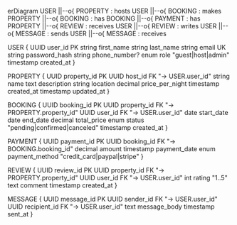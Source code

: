 erDiagram
  USER ||--o{ PROPERTY : hosts
  USER ||--o{ BOOKING  : makes
  PROPERTY ||--o{ BOOKING : has
  BOOKING ||--o{ PAYMENT  : has
  PROPERTY ||--o{ REVIEW  : receives
  USER ||--o{ REVIEW      : writes
  USER ||--o{ MESSAGE     : sends
  USER ||--o{ MESSAGE     : receives

  USER {
    UUID user_id PK
    string first_name
    string last_name
    string email UK
    string password_hash
    string phone_number?
    enum role "guest|host|admin"
    timestamp created_at
  }

  PROPERTY {
    UUID property_id PK
    UUID host_id FK "→ USER.user_id"
    string name
    text description
    string location
    decimal price_per_night
    timestamp created_at
    timestamp updated_at
  }

  BOOKING {
    UUID booking_id PK
    UUID property_id FK "→ PROPERTY.property_id"
    UUID user_id FK "→ USER.user_id"
    date start_date
    date end_date
    decimal total_price
    enum status "pending|confirmed|canceled"
    timestamp created_at
  }

  PAYMENT {
    UUID payment_id PK
    UUID booking_id FK "→ BOOKING.booking_id"
    decimal amount
    timestamp payment_date
    enum payment_method "credit_card|paypal|stripe"
  }

  REVIEW {
    UUID review_id PK
    UUID property_id FK "→ PROPERTY.property_id"
    UUID user_id FK "→ USER.user_id"
    int rating "1..5"
    text comment
    timestamp created_at
  }

  MESSAGE {
    UUID message_id PK
    UUID sender_id FK "→ USER.user_id"
    UUID recipient_id FK "→ USER.user_id"
    text message_body
    timestamp sent_at
  }

